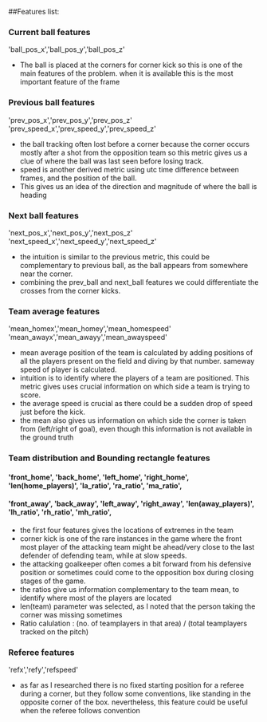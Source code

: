 ##Features list:
### Current ball features
'ball_pos_x','ball_pos_y','ball_pos_z'
* The ball is placed at the corners for corner kick so this is one of the main features of the problem. 
  when it is available this is the most important feature of the frame
### Previous ball features
'prev_pos_x','prev_pos_y','prev_pos_z'
'prev_speed_x','prev_speed_y','prev_speed_z'
* the ball tracking often lost before a corner because the corner occurs mostly after a shot from the opposition team
so this metric gives us a clue of where the ball was last seen before losing track.
* speed is another derived metric using utc time difference between frames, and the position of the ball.
* This gives us an idea of the direction and magnitude of where the ball is heading  
### Next ball features
'next_pos_x','next_pos_y','next_pos_z'
'next_speed_x','next_speed_y','next_speed_z'
* the intuition is similar to the previous metric, this could be complementary to previous ball, 
  as the ball appears from somewhere near the corner.
* combining the prev_ball and next_ball features we could 
  differentiate the crosses from the corner kicks.   

### Team average features
'mean_homex','mean_homey','mean_homespeed'
'mean_awayx','mean_awayy','mean_awayspeed'
* mean average position of the team is calculated by adding positions of all the players present on the field and diving 
  by that number. sameway speed of player is calculated.
* intuition is to identify where the players of a team are positioned. This metric gives uses crucial information on which side a team is trying to score.
* the average speed is crucial as there could be a sudden drop of speed just before the kick.
* the mean also gives us information on which side the corner is taken from (left/right of goal), even though this information is not available in the ground truth 

### Team distribution and Bounding rectangle features
#### 'front_home', 'back_home', 'left_home', 'right_home', 'len(home_players)', 'la_ratio', 'ra_ratio', 'ma_ratio',
#### 'front_away', 'back_away', 'left_away', 'right_away', 'len(away_players)', 'lh_ratio', 'rh_ratio', 'mh_ratio',

* the first four features gives the locations of extremes in the team 
* corner kick is one of the rare instances in the game where the front most player of the attacking team might be ahead/very close to the last defender of defending team, while at slow speeds.
* the attacking goalkeeper often comes a bit forward from his defensive position or sometimes could come to the opposition box during closing stages of the game.
* the ratios give us information complementary to the team mean, to identify where most of the players are located
* len(team) parameter was selected, as I noted that the person taking the corner was missing sometimes
* Ratio calulation : (no. of teamplayers in that area) / (total teamplayers tracked on the pitch)  
### Referee features
'refx','refy','refspeed'
* as far as I researched there is no fixed starting position for a referee during a corner, 
  but they follow some conventions, like standing in the opposite corner of the box. 
  nevertheless, this feature could be useful when the referee follows convention  
